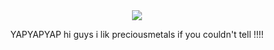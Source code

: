 <div align="center">

<img src="https://cdn.discordapp.com/attachments/1228285615016247401/1374057006033408181/Untitled284_20250427222455.png?ex=682ca9ce&is=682b584e&hm=8c9c56872804c866aec3ead6c2b81fc3ad526cac02037a4ec8dd720562ac54b9&">

YAPYAPYAP hi guys i lik preciousmetals if you couldn't tell !!!!
